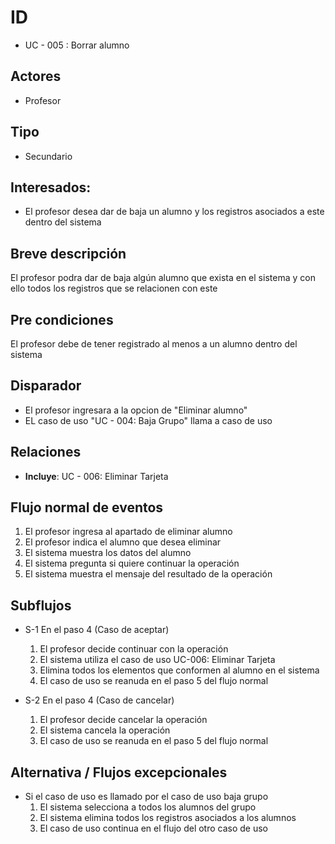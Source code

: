 # ID
- UC - 005 : Borrar alumno
   
## Actores
 * Profesor
    
## Tipo 
 * Secundario
   
## Interesados:
- El profesor desea dar de baja un alumno y los registros asociados a este dentro del sistema
  
## Breve descripción
El profesor podra dar de baja algún alumno que exista en el sistema y con ello todos los registros que se relacionen con este

## Pre condiciones
El profesor debe de tener registrado al menos a un alumno dentro del sistema

## Disparador
- El profesor ingresara a la opcion de "Eliminar alumno" 
- EL  caso de uso "UC - 004: Baja Grupo" llama a caso de uso

## Relaciones
- **Incluye**: UC - 006: Eliminar Tarjeta

## Flujo normal de eventos
1. El profesor ingresa al apartado de eliminar alumno
2. El profesor indica el alumno que desea eliminar
3. El sistema muestra los datos del alumno
4. El sistema pregunta si quiere continuar la operación
5. El sistema muestra el mensaje del resultado de la operación
   
## Subflujos
- S-1 En el paso 4 (Caso de aceptar)
  1. El profesor decide continuar con la operación
  2. El sistema utiliza el caso de uso UC-006: Eliminar Tarjeta
  3. Elimina todos los elementos que conformen al alumno en el sistema
  4. El caso de uso se reanuda en el paso 5 del flujo normal

- S-2 En el paso 4 (Caso de cancelar)
  1. El profesor decide cancelar la operación
  1. El sistema cancela la operación
  1. El caso de uso se reanuda en el paso 5 del flujo normal

## Alternativa / Flujos excepcionales
- Si el caso de uso es llamado por el caso de uso baja grupo
   1. El sistema selecciona a todos los alumnos del grupo
   2. El sistema elimina todos los registros asociados a los alumnos
   3. El caso de uso continua en el flujo del otro caso de uso
